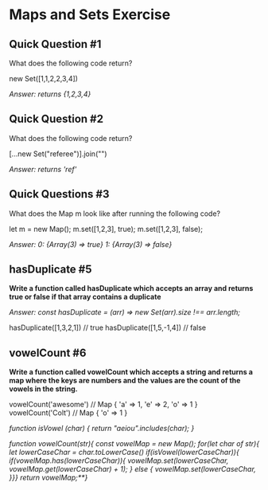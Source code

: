 # Maps and Sets Exercise

## Quick Question #1

What does the following code return?

new Set([1,1,2,2,3,4])

*Answer: returns {1,2,3,4}*

## Quick Question #2

What does the following code return?

[...new Set("referee")].join("")

*Answer: returns 'ref'*
## Quick Questions #3

What does the Map m look like after running the following code?

let m = new Map();
m.set([1,2,3], true);
m.set([1,2,3], false);

*Answer:*
*0: {Array(3) => true}*
*1: {Array(3) => false}*

## hasDuplicate #5
**Write a function called hasDuplicate which accepts an array and returns true or false if that array contains a duplicate**

*Answer:*
*const hasDuplicate = (arr) =>  new Set(arr).size !== arr.length;*


hasDuplicate([1,3,2,1]) // true
hasDuplicate([1,5,-1,4]) // false

## vowelCount #6

**Write a function called vowelCount which accepts a string and returns a map where the keys are numbers and the values are the count of the vowels in the string.**

vowelCount('awesome') // Map { 'a' => 1, 'e' => 2, 'o' => 1 }
vowelCount('Colt') // Map { 'o' => 1 }

*function isVowel (char) {*
  *return "aeiou".includes(char);*
*}*

*function vowelCount(str){*
  *const vowelMap = new Map();*
  *for(let char of str){*
    *let lowerCaseChar = char.toLowerCase()*
    *if(isVowel(lowerCaseChar)){*
      *if(vowelMap.has(lowerCaseChar)){*
        *vowelMap.set(lowerCaseChar, vowelMap.get(lowerCaseChar) + 1);*
      *} else {*
        *vowelMap.set(lowerCaseChar,*
    *}}}*
         *return vowelMap;**}*